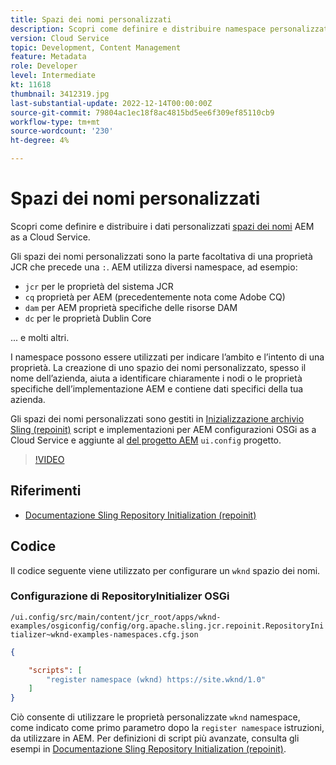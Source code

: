 ```yaml
---
title: Spazi dei nomi personalizzati
description: Scopri come definire e distribuire namespace personalizzati da AEM as a Cloud Service.
version: Cloud Service
topic: Development, Content Management
feature: Metadata
role: Developer
level: Intermediate
kt: 11618
thumbnail: 3412319.jpg
last-substantial-update: 2022-12-14T00:00:00Z
source-git-commit: 79804ac1ec18f8ac4815bd5ee6f309ef85110cb9
workflow-type: tm+mt
source-wordcount: '230'
ht-degree: 4%

---
```


# Spazi dei nomi personalizzati

Scopri come definire e distribuire i dati personalizzati [spazi dei nomi](https://developer.adobe.com/experience-manager/reference-materials/spec/jcr/1.0/4.5_Namespaces.html) AEM as a Cloud Service.

Gli spazi dei nomi personalizzati sono la parte facoltativa di una proprietà JCR che precede una `:`. AEM utilizza diversi namespace, ad esempio:

+ `jcr` per le proprietà del sistema JCR
+ `cq` proprietà per AEM (precedentemente nota come Adobe CQ)
+ `dam` per AEM proprietà specifiche delle risorse DAM
+ `dc` per le proprietà Dublin Core

... e molti altri.

I namespace possono essere utilizzati per indicare l’ambito e l’intento di una proprietà. La creazione di uno spazio dei nomi personalizzato, spesso il nome dell’azienda, aiuta a identificare chiaramente i nodi o le proprietà specifiche dell’implementazione AEM e contiene dati specifici della tua azienda.

Gli spazi dei nomi personalizzati sono gestiti in [Inizializzazione archivio Sling (repoinit)](https://sling.apache.org/documentation/bundles/repository-initialization.html) script e implementazioni per AEM configurazioni OSGi as a Cloud Service e aggiunte al [del progetto AEM](https://experienceleague.adobe.com/docs/experience-manager-core-components/using/developing/archetype/overview.html?lang=it) `ui.config` progetto.

>[!VIDEO](https://video.tv.adobe.com/v/3412319/?quality=12&learn=on)

## Riferimenti

+ [Documentazione Sling Repository Initialization (repoinit)](https://sling.apache.org/documentation/bundles/repository-initialization.html#repoinit-parser-test-scenarios)

## Codice

Il codice seguente viene utilizzato per configurare un `wknd` spazio dei nomi.

### Configurazione di RepositoryInitializer OSGi

`/ui.config/src/main/content/jcr_root/apps/wknd-examples/osgiconfig/config/org.apache.sling.jcr.repoinit.RepositoryInitializer~wknd-examples-namespaces.cfg.json`

```json
{

    "scripts": [
        "register namespace (wknd) https://site.wknd/1.0"
    ]
}
```

Ciò consente di utilizzare le proprietà personalizzate `wknd` namespace, come indicato come primo parametro dopo la `register namespace` istruzioni, da utilizzare in AEM. Per definizioni di script più avanzate, consulta gli esempi in [Documentazione Sling Repository Initialization (repoinit)](https://sling.apache.org/documentation/bundles/repository-initialization.html#repoinit-parser-test-scenarios).
